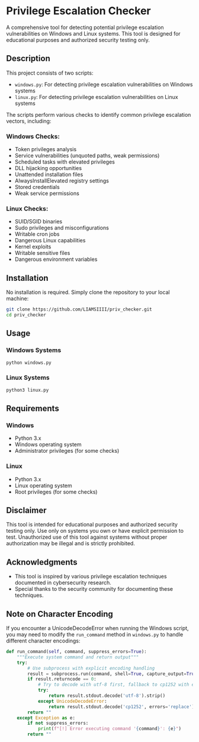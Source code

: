# Privilege Escalation Checker

A comprehensive tool for detecting potential privilege escalation vulnerabilities on Windows and Linux systems. This tool is designed for educational purposes and authorized security testing only.

## Description

This project consists of two scripts:
- `windows.py`: For detecting privilege escalation vulnerabilities on Windows systems
- `linux.py`: For detecting privilege escalation vulnerabilities on Linux systems

The scripts perform various checks to identify common privilege escalation vectors, including:

### Windows Checks:
- Token privileges analysis
- Service vulnerabilities (unquoted paths, weak permissions)
- Scheduled tasks with elevated privileges
- DLL hijacking opportunities
- Unattended installation files
- AlwaysInstallElevated registry settings
- Stored credentials
- Weak service permissions

### Linux Checks:
- SUID/SGID binaries
- Sudo privileges and misconfigurations
- Writable cron jobs
- Dangerous Linux capabilities
- Kernel exploits
- Writable sensitive files
- Dangerous environment variables

## Installation

No installation is required. Simply clone the repository to your local machine:

```bash
git clone https://github.com/LIAMSIIII/priv_checker.git
cd priv_checker
```

## Usage

### Windows Systems

```bash
python windows.py
```

### Linux Systems

```bash
python3 linux.py
```

## Requirements

### Windows
- Python 3.x
- Windows operating system
- Administrator privileges (for some checks)

### Linux
- Python 3.x
- Linux operating system
- Root privileges (for some checks)

## Disclaimer

This tool is intended for educational purposes and authorized security testing only. Use only on systems you own or have explicit permission to test. Unauthorized use of this tool against systems without proper authorization may be illegal and is strictly prohibited.



## Acknowledgments

- This tool is inspired by various privilege escalation techniques documented in cybersecurity research.
- Special thanks to the security community for documenting these techniques.

## Note on Character Encoding

If you encounter a UnicodeDecodeError when running the Windows script, you may need to modify the `run_command` method in `windows.py` to handle different character encodings:

```python
def run_command(self, command, suppress_errors=True):
    """Execute system command and return output"""
    try:
        # Use subprocess with explicit encoding handling
        result = subprocess.run(command, shell=True, capture_output=True, text=False)
        if result.returncode == 0:
            # Try to decode with utf-8 first, fallback to cp1252 with error handling
            try:
                return result.stdout.decode('utf-8').strip()
            except UnicodeDecodeError:
                return result.stdout.decode('cp1252', errors='replace').strip()
        return ""
    except Exception as e:
        if not suppress_errors:
            print(f"[!] Error executing command '{command}': {e}")
        return ""
```
